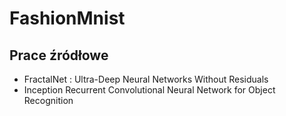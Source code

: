 # FashionMnist

## Prace źródłowe
* FractalNet : Ultra-Deep Neural Networks Without Residuals
* Inception Recurrent Convolutional Neural Network for Object Recognition

